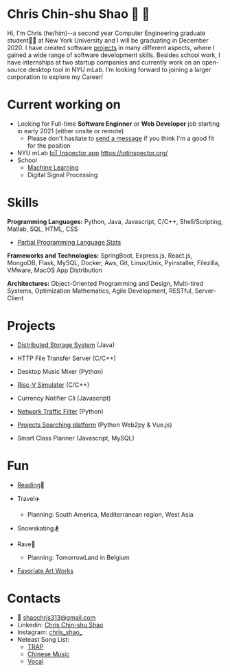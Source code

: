 # Chris Chin-shu Shao :deciduous_tree: :deciduous_tree:

Hi, I'm Chris (he/him)--a second year Computer Engineering graduate student:man_student: at New York University and I will be graduating in December 2020. I have created software [projects](#projects) in many different aspects, where I gained a wide range of software development skills. Besides school work, I have internships at two startup companies and currently work on an open-source desktop tool in NYU mLab. I’m looking forward to joining a larger corporation to explore my Career!


# Current working on

- Looking for Full-time **Software Enginner** or **Web Developer** job starting in early 2021 (either onsite or remote)
  - Please don't hasitate to [send a message](#contacts) if you think I'm a good fit for the position
- NYU mLab [IoT Inspector app](https://github.com/nyu-mlab/iot-inspector-client) <https://iotinspector.org/>
- School
  - [Machine Learning](https://github.com/shaochris/introml)
  - Digital Signal Processing
  


# Skills
**Programming Languages:** Python, Java, Javascript, C/C++, Shell/Scripting, Matlab, SQL, HTML, CSS 
- [Partial Programming Language Stats](https://codestats.net/users/shaochris)

**Frameworks and Technologies:** SpringBoot, Express.js, React.js, MongoDB, Flask, MySQL, Docker, Aws, Git, Linux/Unix, Pyinstaller, Filezilla, VMware, MacOS App Distribution

**Architectures:** Object-Oriented Programming and Design, Multi-tired Systems, Optimization Mathematics, Agile Development, RESTful, Server-Client


# Projects

- [Distributed Storage System](https://github.com/shaochris/kv-store) (Java)

- HTTP File Transfer Server (C/C++)

- Desktop Music Mixer (Python)

- [Risc-V Simulator](https://github.com/shaochris/risc5-simulator) (C/C++)

- Currency Notifier Cli (Javascript)

- [Network Traffic Filter](https://github.com/shaochris/ucsc-coursework/tree/master/ce150) (Python)

- [Projects Searching platform](https://github.com/shaochris/ucsc-coursework/tree/master/cs183) (Python Web2py & Vue.js)

- Smart Class Planner (Javascript, MySQL)



# Fun

- [Reading](https://www.notion.so/Reading-List-161d31d0d8064a259b789881e919ee96):book:

- Travel:airplane:
  - Planning: South America, Mediterranean region, West Asia
  
- Snowskating:snowboarder:

- Rave:sparkler:
  - Planning: TomorrowLand in Belgium

- [Favoriate Art Works](https://www.notion.so/Favorite-Art-Works-9881c44513b44aa587f2cc7223a85abd)



# Contacts

- :email: <shaochris313@gmail.com>
- Linkedin: [Chris Chin-shu Shao](www.linkedin.com/in/chris-chinshu-shao)
- Instagram: [chris_shao_](https://www.instagram.com/chris_shao_/)
- Neteast Song List:
  - [TRAP](https://music.163.com/#/my/m/music/playlist?id=1992764918)
  - [Chinese Music](https://music.163.com/#/my/m/music/playlist?id=519295158)
  - [Vocal](https://music.163.com/#/my/m/music/playlist?id=706609609)
